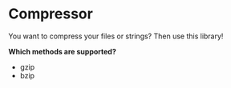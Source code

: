 # Compressor

You want to compress your files or strings? Then use this library!

__Which methods are supported?__

 * gzip
 * bzip